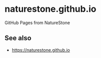 # naturestone.github.io
GitHub Pages from NatureStone

## See also

- <https://naturestone.github.io>
